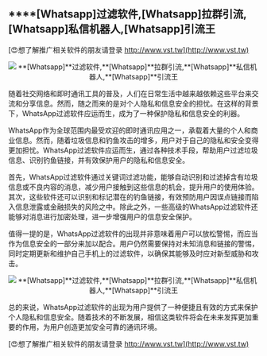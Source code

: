 ## ****[Whatsapp]**过滤软件,**[Whatsapp]**拉群引流,**[Whatsapp]**私信机器人,**[Whatsapp]**引流王**

[😍想了解推广相关软件的朋友请登录 http://www.vst.tw](http://www.vst.tw)

 <center><img src="https://vst.tw/MP4/tuiguang/png/8.png" alt="**[Whatsapp]**过滤软件,**[Whatsapp]**拉群引流,**[Whatsapp]**私信机器人,**[Whatsapp]**引流王"></center>

随着社交网络和即时通讯工具的普及，人们在日常生活中越来越依赖这些平台来交流和分享信息。然而，随之而来的是对个人隐私和信息安全的担忧。在这样的背景下，WhatsApp过滤软件应运而生，成为了一种保护隐私和信息安全的利器。

WhatsApp作为全球范围内最受欢迎的即时通讯应用之一，承载着大量的个人和商业信息。然而，随着垃圾信息和钓鱼攻击的增多，用户对于自己的隐私和安全变得更加担忧。WhatsApp过滤软件应运而生，通过各种技术手段，帮助用户过滤垃圾信息、识别钓鱼链接，并有效保护用户的隐私和信息安全。

首先，WhatsApp过滤软件通过关键词过滤功能，能够自动识别和过滤掉含有垃圾信息或不良内容的消息，减少用户接触到这些信息的机会，提升用户的使用体验。其次，这些软件还可以识别和标记潜在的钓鱼链接，有效预防用户因误点链接而陷入信息泄露或金融损失的风险之中。除此之外，一些高级的WhatsApp过滤软件还能够对消息进行加密处理，进一步增强用户的信息安全保护。

值得一提的是，WhatsApp过滤软件的出现并非意味着用户可以放松警惕，而应当作为信息安全的一部分来加以配合。用户仍然需要保持对未知消息和链接的警惕，同时定期更新和维护自己手机上的过滤软件，以确保其能够及时应对新型威胁和攻击。

 <center><img src="https://vst.tw/MP4/tuiguang/png/7.png" alt="**[Whatsapp]**过滤软件,**[Whatsapp]**拉群引流,**[Whatsapp]**私信机器人,**[Whatsapp]**引流王"></center>

总的来说，WhatsApp过滤软件的出现为用户提供了一种便捷且有效的方式来保护个人隐私和信息安全。随着技术的不断发展，相信这类软件将会在未来发挥更加重要的作用，为用户创造更加安全可靠的通讯环境。

[😍想了解推广相关软件的朋友请登录 http://www.vst.tw](http://www.vst.tw)



